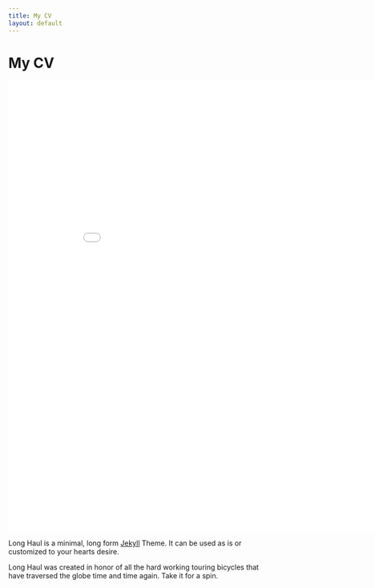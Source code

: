 ```yaml
---
title: My CV
layout: default
---
```


<div class="post">
	<h1 class="pageTitle">My CV</h1>
	  <iframe src="/assets/img/rc_cv.html" frameborder="0" height="900" width="900"    display:block></iframe>
	<p class="intro">Long Haul is a minimal, long form <a href="http://jekyllrb.com">Jekyll</a> Theme. It can be used as is or customized to your hearts desire.</p>
	<p>Long Haul was created in honor of all the hard working touring bicycles that have traversed the globe time and time again. Take it for a spin.</p>
</div>
